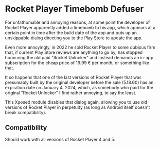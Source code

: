 # Rocket Player Timebomb Defuser
For unfathomable and annoying reasons, at some point the developer of Rocket Player apparently
added a timebomb to his app, which appears at a certain point in time after the build date of the
app and puts up an unskippable dialog directing you to the Play Store to update the app.

Even more annoyingly, in 2022 he sold Rocket Player to some dubious firm that, if current Play Store
reviews are anything to go by, has stopped honouring the old paid "Rocket Unlocker" and instead
demands an in-app subscription for the cheap price of 19.99 € per month, or something like that.

It so happens that one of the last versions of Rocket Player that was presumably built by the original
developer before the sale (5.18.60) has an expiration date on January 4, 2024, which, as somebody
who paid for the original "Rocket Unlocker" I find rather annoying, to say the least.

This Xposed module disables that dialog again, allowing you to use old versions of Rocket Player in
perpetuity (as long as Android itself doesn't break compatibility).

## Compatibility
Should work with all versions of Rocket Player 4 and 5.
